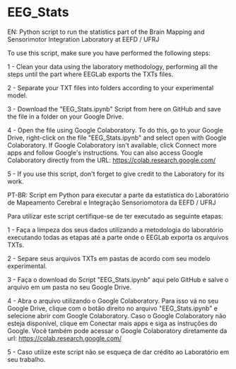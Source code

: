 # EEG_Stats
EN:
Python script to run the statistics part of the Brain Mapping and Sensorimotor Integration Laboratory at EEFD / UFRJ

To use this script, make sure you have performed the following steps:

1 - Clean your data using the laboratory methodology, performing all the steps until the part where EEGLab exports the TXTs files.

2 - Separate your TXT files into folders according to your experimental model.

3 - Download the "EEG_Stats.ipynb" Script from here on GitHub and save the file in a folder on your Google Drive.

4 - Open the file using Google Colaboratory. To do this, go to your Google Drive, right-click on the file "EEG_Stats.ipynb" and select open with Google Colaboratory. If Google Colaboratory isn't available, click Connect more apps and follow Google's instructions. You can also access Google Colaboratory directly from the URL: https://colab.research.google.com/

5 - If you use this script, don't forget to give credit to the Laboratory for its work.



PT-BR:
Script em Python para executar a parte da estatística do Laboratório de Mapeamento Cerebral e Integração Sensoriomotora da EEFD / UFRJ

Para utilizar este script certifique-se de ter executado as seguinte etapas:

1 - Faça a limpeza dos seus dados utilizando a metodologia do laboratório executando todas as etapas até a parte onde o EEGLab exporta os arquivos TXTs.

2 - Separe seus arquivos TXTs em pastas de acordo com seu modelo experimental.

3 - Faça o download do Script "EEG_Stats.ipynb" aqui pelo GitHub e salve o arquivo em um pasta no seu Google Drive.

4 - Abra o arquivo utilizando o Google Colaboratory. Para isso vá no seu Google Drive, clique com o botão direito no arquivo "EEG_Stats.ipynb" e selecione abrir com Google Colaboratory. Caso o Google Colaboratory não esteja disponível, clique em Conectar mais apps e siga as instruções do Google. Você também pode acessar o Google Colaboratory diretamente da url: https://colab.research.google.com/

5 - Caso utilize este script não se esqueça de dar crédito ao Laboratório em seu trabalho.
